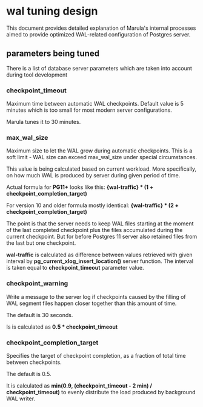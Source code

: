 # wal tuning design

This document provides detailed explanation of Marula's internal processes aimed to provide optimized WAL-related
configuration of Postgres server.

## parameters being tuned

There is a list of database server parameters which are taken into account during tool development



### checkpoint_timeout

Maximum time between automatic WAL checkpoints.
Default value is 5 minutes which is too small for most modern server configurations.

Marula tunes it to 30 minutes.



### max_wal_size

Maximum size to let the WAL grow during automatic checkpoints.
This is a soft limit - WAL size can exceed max_wal_size under special circumstances.

This value is being calculated based on current workload.
More specifically, on how much WAL is produced by server during given period of time.

Actual formula for **PG11+** looks like this:
    **{wal-traffic} * (1 + checkpoint_completion_target)**

For version 10 and older formula mostly identical:
    **{wal-traffic} * (2 + checkpoint_completion_target)**

The point is that the server needs to keep WAL files starting at the moment of the last completed checkpoint plus the files accumulated during the current checkpoint. But for before Postgres 11 server also retained files from the last but one checkpoint.

**wal-traffic** is calculated as difference between values retrieved with given interval by **pg_current_xlog_insert_location()** server function. The interval is taken equal to **checkpoint_timeout** parameter value.



### checkpoint_warning

Write a message to the server log if checkpoints caused by the filling of WAL segment files happen closer together than this amount of time.

The default is 30 seconds.

Is is calculated as **0.5 * checkpoint_timeout**



### checkpoint_completion_target

Specifies the target of checkpoint completion, as a fraction of total time between checkpoints.

The default is 0.5.

It is calculated as **min(0.9, (checkpoint_timeout - 2 min) / checkpoint_timeout)** to evenly distribute the load produced by background WAL writer.
